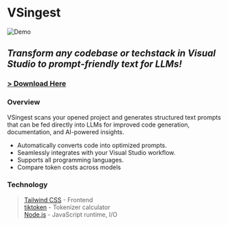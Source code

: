 # VSingest
![Demo](assets/demo.gif)
## ***Transform any codebase or techstack in Visual Studio to prompt-friendly text for LLMs!***
### **[> Download Here](https://marketplace.visualstudio.com/items?itemName=EricZipor.vsingest)**
### Overview
VSingest scans your opened project and generates structured text prompts that can be fed directly into LLMs for improved code generation, documentation, and AI-powered insights. 
  - Automatically converts code into optimized prompts.
  - Seamlessly integrates with your Visual Studio workflow.
  - Supports all programming languages.
  - Compare token costs across models

### Technology
> [Tailwind CSS](https://tailwindcss.com/) - Frontend <br> 
> [tiktoken](https://github.com/openai/tiktoken) - Tokenizer calculator <br>
> [Node.js](https://nodejs.org/) - JavaScript runtime, I/O <br>